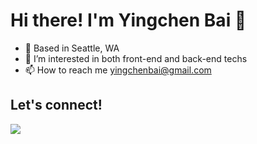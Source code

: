 # Hi there! I'm Yingchen Bai 👋 


- 📍   Based in Seattle, WA
- 👀   I’m interested in both front-end and back-end techs
- 📫   How to reach me yingchenbai@gmail.com

## Let's connect! 
<div href="https://www.linkedin.com/in/yingchenbai/">
  <img src="https://img.shields.io/badge/LinkedIn-0077B5?style=for-the-badge&logo=linkedin&logoColor=white"  src="https://www.linkedin.com/in/yingchenbai/" />
</div>

